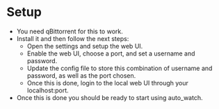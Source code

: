 # Setup

- You need qBittorrent for this to work.
- Install it and then follow the next steps:
  - Open the settings and setup the web UI.
  - Enable the web UI, choose a port, and set a username and password.
  - Update the config file to store this combination of username and password, as well as the port chosen.
  - Once this is done, login to the local web UI through your localhost:port.
- Once this is done you should be ready to start using auto_watch.
